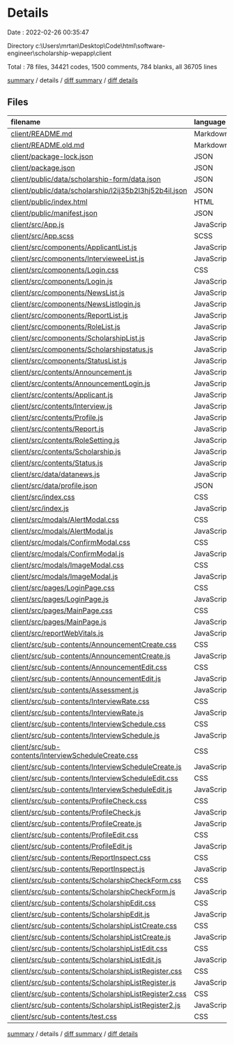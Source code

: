 # Details

Date : 2022-02-26 00:35:47

Directory c:\Users\mrtan\Desktop\Code\html\software-engineer\scholarship-wepapp\client

Total : 78 files,  34421 codes, 1500 comments, 784 blanks, all 36705 lines

[summary](results.md) / details / [diff summary](diff.md) / [diff details](diff-details.md)

## Files
| filename | language | code | comment | blank | total |
| :--- | :--- | ---: | ---: | ---: | ---: |
| [client/README.md](/client/README.md) | Markdown | 38 | 0 | 33 | 71 |
| [client/README.old.md](/client/README.old.md) | Markdown | 1 | 0 | 2 | 3 |
| [client/package-lock.json](/client/package-lock.json) | JSON | 29,177 | 0 | 1 | 29,178 |
| [client/package.json](/client/package.json) | JSON | 48 | 0 | 1 | 49 |
| [client/public/data/scholarship-form/data.json](/client/public/data/scholarship-form/data.json) | JSON | 13 | 0 | 0 | 13 |
| [client/public/data/scholarship/l2ij35b2l3hj52b4il.json](/client/public/data/scholarship/l2ij35b2l3hj52b4il.json) | JSON | 40 | 0 | 0 | 40 |
| [client/public/index.html](/client/public/index.html) | HTML | 46 | 26 | 5 | 77 |
| [client/public/manifest.json](/client/public/manifest.json) | JSON | 25 | 0 | 1 | 26 |
| [client/src/App.js](/client/src/App.js) | JavaScript | 44 | 17 | 10 | 71 |
| [client/src/App.scss](/client/src/App.scss) | SCSS | 1,049 | 86 | 143 | 1,278 |
| [client/src/components/ApplicantList.js](/client/src/components/ApplicantList.js) | JavaScript | 40 | 4 | 11 | 55 |
| [client/src/components/IntervieweeList.js](/client/src/components/IntervieweeList.js) | JavaScript | 48 | 4 | 12 | 64 |
| [client/src/components/Login.css](/client/src/components/Login.css) | CSS | 23 | 28 | 5 | 56 |
| [client/src/components/Login.js](/client/src/components/Login.js) | JavaScript | 85 | 2 | 14 | 101 |
| [client/src/components/NewsList.js](/client/src/components/NewsList.js) | JavaScript | 144 | 7 | 23 | 174 |
| [client/src/components/NewsListlogin.js](/client/src/components/NewsListlogin.js) | JavaScript | 42 | 0 | 9 | 51 |
| [client/src/components/ReportList.js](/client/src/components/ReportList.js) | JavaScript | 23 | 0 | 3 | 26 |
| [client/src/components/RoleList.js](/client/src/components/RoleList.js) | JavaScript | 71 | 0 | 11 | 82 |
| [client/src/components/ScholarshipList.js](/client/src/components/ScholarshipList.js) | JavaScript | 43 | 0 | 9 | 52 |
| [client/src/components/Scholarshipstatus.js](/client/src/components/Scholarshipstatus.js) | JavaScript | 44 | 4 | 11 | 59 |
| [client/src/components/StatusList.js](/client/src/components/StatusList.js) | JavaScript | 44 | 4 | 4 | 52 |
| [client/src/contents/Announcement.js](/client/src/contents/Announcement.js) | JavaScript | 27 | 0 | 4 | 31 |
| [client/src/contents/AnnouncementLogin.js](/client/src/contents/AnnouncementLogin.js) | JavaScript | 20 | 0 | 3 | 23 |
| [client/src/contents/Applicant.js](/client/src/contents/Applicant.js) | JavaScript | 41 | 0 | 4 | 45 |
| [client/src/contents/Interview.js](/client/src/contents/Interview.js) | JavaScript | 42 | 0 | 5 | 47 |
| [client/src/contents/Profile.js](/client/src/contents/Profile.js) | JavaScript | 83 | 0 | 10 | 93 |
| [client/src/contents/Report.js](/client/src/contents/Report.js) | JavaScript | 53 | 0 | 4 | 57 |
| [client/src/contents/RoleSetting.js](/client/src/contents/RoleSetting.js) | JavaScript | 31 | 0 | 8 | 39 |
| [client/src/contents/Scholarship.js](/client/src/contents/Scholarship.js) | JavaScript | 28 | 0 | 7 | 35 |
| [client/src/contents/Status.js](/client/src/contents/Status.js) | JavaScript | 20 | 0 | 3 | 23 |
| [client/src/data/datanews.js](/client/src/data/datanews.js) | JavaScript | 24 | 0 | 3 | 27 |
| [client/src/data/profile.json](/client/src/data/profile.json) | JSON | 41 | 0 | 1 | 42 |
| [client/src/index.css](/client/src/index.css) | CSS | 12 | 0 | 2 | 14 |
| [client/src/index.js](/client/src/index.js) | JavaScript | 13 | 3 | 6 | 22 |
| [client/src/modals/AlertModal.css](/client/src/modals/AlertModal.css) | CSS | 14 | 10 | 6 | 30 |
| [client/src/modals/AlertModal.js](/client/src/modals/AlertModal.js) | JavaScript | 29 | 0 | 4 | 33 |
| [client/src/modals/ConfirmModal.css](/client/src/modals/ConfirmModal.css) | CSS | 0 | 48 | 1 | 49 |
| [client/src/modals/ConfirmModal.js](/client/src/modals/ConfirmModal.js) | JavaScript | 20 | 11 | 3 | 34 |
| [client/src/modals/ImageModal.css](/client/src/modals/ImageModal.css) | CSS | 36 | 0 | 5 | 41 |
| [client/src/modals/ImageModal.js](/client/src/modals/ImageModal.js) | JavaScript | 26 | 0 | 2 | 28 |
| [client/src/pages/LoginPage.css](/client/src/pages/LoginPage.css) | CSS | 62 | 5 | 1 | 68 |
| [client/src/pages/LoginPage.js](/client/src/pages/LoginPage.js) | JavaScript | 48 | 0 | 13 | 61 |
| [client/src/pages/MainPage.css](/client/src/pages/MainPage.css) | CSS | 89 | 121 | 26 | 236 |
| [client/src/pages/MainPage.js](/client/src/pages/MainPage.js) | JavaScript | 297 | 13 | 25 | 335 |
| [client/src/reportWebVitals.js](/client/src/reportWebVitals.js) | JavaScript | 12 | 0 | 2 | 14 |
| [client/src/sub-contents/AnnouncementCreate.css](/client/src/sub-contents/AnnouncementCreate.css) | CSS | 19 | 171 | 12 | 202 |
| [client/src/sub-contents/AnnouncementCreate.js](/client/src/sub-contents/AnnouncementCreate.js) | JavaScript | 128 | 1 | 12 | 141 |
| [client/src/sub-contents/AnnouncementEdit.css](/client/src/sub-contents/AnnouncementEdit.css) | CSS | 127 | 29 | 25 | 181 |
| [client/src/sub-contents/AnnouncementEdit.js](/client/src/sub-contents/AnnouncementEdit.js) | JavaScript | 155 | 1 | 19 | 175 |
| [client/src/sub-contents/Assessment.js](/client/src/sub-contents/Assessment.js) | JavaScript | 0 | 43 | 0 | 43 |
| [client/src/sub-contents/InterviewRate.css](/client/src/sub-contents/InterviewRate.css) | CSS | 70 | 14 | 16 | 100 |
| [client/src/sub-contents/InterviewRate.js](/client/src/sub-contents/InterviewRate.js) | JavaScript | 63 | 0 | 4 | 67 |
| [client/src/sub-contents/InterviewSchedule.css](/client/src/sub-contents/InterviewSchedule.css) | CSS | 65 | 3 | 10 | 78 |
| [client/src/sub-contents/InterviewSchedule.js](/client/src/sub-contents/InterviewSchedule.js) | JavaScript | 43 | 0 | 7 | 50 |
| [client/src/sub-contents/InterviewScheduleCreate.css](/client/src/sub-contents/InterviewScheduleCreate.css) | CSS | 0 | 0 | 1 | 1 |
| [client/src/sub-contents/InterviewScheduleCreate.js](/client/src/sub-contents/InterviewScheduleCreate.js) | JavaScript | 9 | 0 | 4 | 13 |
| [client/src/sub-contents/InterviewScheduleEdit.css](/client/src/sub-contents/InterviewScheduleEdit.css) | CSS | 0 | 0 | 1 | 1 |
| [client/src/sub-contents/InterviewScheduleEdit.js](/client/src/sub-contents/InterviewScheduleEdit.js) | JavaScript | 9 | 0 | 4 | 13 |
| [client/src/sub-contents/ProfileCheck.css](/client/src/sub-contents/ProfileCheck.css) | CSS | 0 | 145 | 5 | 150 |
| [client/src/sub-contents/ProfileCheck.js](/client/src/sub-contents/ProfileCheck.js) | JavaScript | 58 | 0 | 9 | 67 |
| [client/src/sub-contents/ProfileCreate.js](/client/src/sub-contents/ProfileCreate.js) | JavaScript | 207 | 0 | 18 | 225 |
| [client/src/sub-contents/ProfileEdit.css](/client/src/sub-contents/ProfileEdit.css) | CSS | 0 | 117 | 16 | 133 |
| [client/src/sub-contents/ProfileEdit.js](/client/src/sub-contents/ProfileEdit.js) | JavaScript | 173 | 0 | 13 | 186 |
| [client/src/sub-contents/ReportInspect.css](/client/src/sub-contents/ReportInspect.css) | CSS | 47 | 5 | 3 | 55 |
| [client/src/sub-contents/ReportInspect.js](/client/src/sub-contents/ReportInspect.js) | JavaScript | 69 | 0 | 4 | 73 |
| [client/src/sub-contents/ScholarshipCheckForm.css](/client/src/sub-contents/ScholarshipCheckForm.css) | CSS | 0 | 193 | 2 | 195 |
| [client/src/sub-contents/ScholarshipCheckForm.js](/client/src/sub-contents/ScholarshipCheckForm.js) | JavaScript | 236 | 0 | 37 | 273 |
| [client/src/sub-contents/ScholarshipEdit.css](/client/src/sub-contents/ScholarshipEdit.css) | CSS | 0 | 0 | 1 | 1 |
| [client/src/sub-contents/ScholarshipEdit.js](/client/src/sub-contents/ScholarshipEdit.js) | JavaScript | 9 | 0 | 5 | 14 |
| [client/src/sub-contents/ScholarshipListCreate.css](/client/src/sub-contents/ScholarshipListCreate.css) | CSS | 25 | 305 | 22 | 352 |
| [client/src/sub-contents/ScholarshipListCreate.js](/client/src/sub-contents/ScholarshipListCreate.js) | JavaScript | 252 | 4 | 31 | 287 |
| [client/src/sub-contents/ScholarshipListEdit.css](/client/src/sub-contents/ScholarshipListEdit.css) | CSS | 0 | 0 | 1 | 1 |
| [client/src/sub-contents/ScholarshipListEdit.js](/client/src/sub-contents/ScholarshipListEdit.js) | JavaScript | 9 | 0 | 6 | 15 |
| [client/src/sub-contents/ScholarshipListRegister.css](/client/src/sub-contents/ScholarshipListRegister.css) | CSS | 61 | 70 | 14 | 145 |
| [client/src/sub-contents/ScholarshipListRegister.js](/client/src/sub-contents/ScholarshipListRegister.js) | JavaScript | 243 | 0 | 11 | 254 |
| [client/src/sub-contents/ScholarshipListRegister2.css](/client/src/sub-contents/ScholarshipListRegister2.css) | CSS | 80 | 6 | 6 | 92 |
| [client/src/sub-contents/ScholarshipListRegister2.js](/client/src/sub-contents/ScholarshipListRegister2.js) | JavaScript | 78 | 0 | 6 | 84 |
| [client/src/sub-contents/test.css](/client/src/sub-contents/test.css) | CSS | 30 | 0 | 3 | 33 |

[summary](results.md) / details / [diff summary](diff.md) / [diff details](diff-details.md)